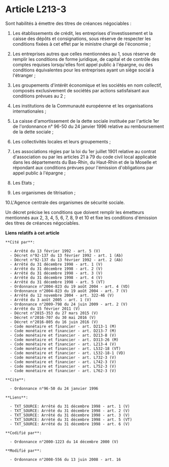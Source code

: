 # Article L213-3

Sont habilités à émettre des titres de créances négociables : 

1. Les établissements de crédit, les entreprises d'investissement et la caisse des dépôts et consignations, sous réserve de
respecter les conditions fixées à cet effet par le ministre chargé de l'économie ; 

2. Les entreprises autres que celles mentionnées au 1, sous réserve de remplir les conditions de forme juridique, de capital
et de contrôle des comptes requises lorsqu'elles font appel public à l'épargne, ou des conditions équivalentes pour les
entreprises ayant un siège social à l'étranger ; 

3. Les groupements d'intérêt économique et les sociétés en nom collectif, composés exclusivement de sociétés par actions
satisfaisant aux conditions prévues au 2 ; 

4. Les institutions de la Communauté européenne et les organisations internationales ; 

5. La caisse d'amortissement de la dette sociale instituée par l'article 1er de l'ordonnance n° 96-50 du 24 janvier 1996
relative au remboursement de la dette sociale ; 

6. Les collectivités locales et leurs groupements ; 

7. Les associations régies par la loi du 1er juillet 1901 relative au contrat d'association ou par les articles 21 à 79 du
code civil local applicable dans les départements du Bas-Rhin, du Haut-Rhin et de la Moselle et répondant aux conditions
prévues pour l'émission d'obligations par appel public à l'épargne ; 

8. Les Etats ; 

9. Les organismes de titrisation ; 

10.L'Agence centrale des organismes de sécurité sociale. 

Un décret précise les conditions que doivent remplir les émetteurs mentionnés aux 2, 3, 4, 5, 6, 7, 8, 9 et 10 et fixe les
conditions d'émission des titres de créances négociables.

**Liens relatifs à cet article**

	**Cité par**:

	  - Arrêté du 13 février 1992 - art. 5 (V)
	  - Décret n°92-137 du 13 février 1992 - art. 1 (Ab)
	  - Décret n°92-137 du 13 février 1992 - art. 2 (Ab)
	  - Arrêté du 31 décembre 1998 - art. 1 (V)
	  - Arrêté du 31 décembre 1998 - art. 2 (V)
	  - Arrêté du 31 décembre 1998 - art. 3 (V)
	  - Arrêté du 31 décembre 1998 - art. 4 (V)
	  - Arrêté du 31 décembre 1998 - art. 5 (VT)
	  - Ordonnance n°2004-823 du 19 août 2004 - art. 4 (VD)
	  - Ordonnance n°2004-823 du 19 août 2004 - art. 7 (V)
	  - Arrêté du 12 novembre 2004 - art. 322-46 (V)
	  - Arrêté du 3 août 2005 - art. 1 (V)
	  - Ordonnance n°2009-798 du 24 juin 2009 - art. 2 (V)
	  - Arrêté du 15 février 2011 (V)
	  - Décret n°2015-353 du 27 mars 2015 (V)
	  - Décret n°2016-707 du 30 mai 2016 (V)
	  - Décret n°2016-805 du 16 juin 2016 (V)
	  - Code monétaire et financier - art. D213-1 (M)
	  - Code monétaire et financier - art. D213-7 (M)
	  - Code monétaire et financier - art. D213-8 (V)
	  - Code monétaire et financier - art. D313-26 (M)
	  - Code monétaire et financier - art. L213-4 (V)
	  - Code monétaire et financier - art. L532-18 (VT)
	  - Code monétaire et financier - art. L532-18-1 (VD)
	  - Code monétaire et financier - art. L732-3 (V)
	  - Code monétaire et financier - art. L742-3 (V)
	  - Code monétaire et financier - art. L752-3 (V)
	  - Code monétaire et financier - art. L762-3 (V)

	**Cite**:

	  - Ordonnance n°96-50 du 24 janvier 1996

	**Liens**:

	  - TXT_SOURCE: Arrêté du 31 décembre 1998 - art. 1 (V)
	  - TXT_SOURCE: Arrêté du 31 décembre 1998 - art. 2 (V)
	  - TXT_SOURCE: Arrêté du 31 décembre 1998 - art. 3 (V)
	  - TXT_SOURCE: Arrêté du 31 décembre 1998 - art. 5 (VT)
	  - TXT_SOURCE: Arrêté du 31 décembre 1998 - art. 6 (V)

	**Codifié par**:

	  - Ordonnance n°2000-1223 du 14 décembre 2000 (V)

	**Modifié par**:

	  - Ordonnance n°2008-556 du 13 juin 2008 - art. 16

